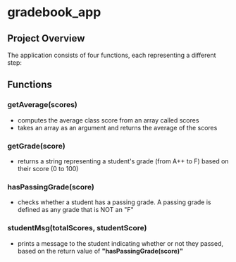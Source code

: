 # gradebook_app
## Project Overview
The application consists of four functions, each representing a different step:

## Functions
### getAverage(scores)
- computes the average class score from an array called scores
- takes an array as an argument and returns the average of the scores

### getGrade(score)
- returns a string representing a student's grade (from A++ to F) based on their score (0 to 100)

### hasPassingGrade(score)
- checks whether a student has a passing grade. A passing grade is defined as any grade that is NOT an "F"

### studentMsg(totalScores, studentScore)
- prints a message to the student indicating whether or not they passed, based on the return value of **"hasPassingGrade(score)"**
